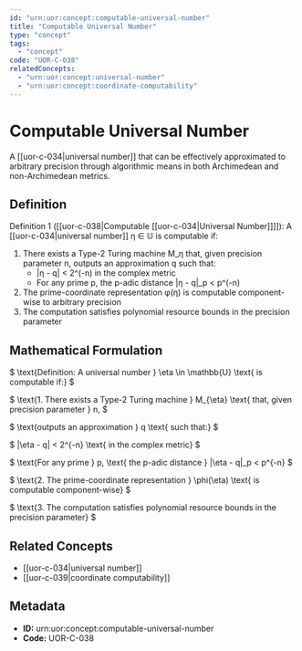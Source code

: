 ```yaml
---
id: "urn:uor:concept:computable-universal-number"
title: "Computable Universal Number"
type: "concept"
tags:
  - "concept"
code: "UOR-C-038"
relatedConcepts:
  - "urn:uor:concept:universal-number"
  - "urn:uor:concept:coordinate-computability"
---
```


# Computable Universal Number

A [[uor-c-034|universal number]] that can be effectively approximated to arbitrary precision through algorithmic means in both Archimedean and non-Archimedean metrics.

## Definition

Definition 1 ([[uor-c-038|Computable [[uor-c-034|Universal Number]]]]): A [[uor-c-034|universal number]] η ∈ 𝕌 is computable if:

1. There exists a Type-2 Turing machine M_η that, given precision parameter n, outputs an approximation q such that:
   - |η - q| < 2^(-n) in the complex metric
   - For any prime p, the p-adic distance |η - q|_p < p^(-n)
2. The prime-coordinate representation φ(η) is computable component-wise to arbitrary precision
3. The computation satisfies polynomial resource bounds in the precision parameter

## Mathematical Formulation

$
\text{Definition: A universal number } \eta \in \mathbb{U} \text{ is computable if:}
$

$
\text{1. There exists a Type-2 Turing machine } M_{\eta} \text{ that, given precision parameter } n,
$

$
\text{outputs an approximation } q \text{ such that:}
$

$
|\eta - q| < 2^{-n} \text{ in the complex metric}
$

$
\text{For any prime } p, \text{ the p-adic distance } |\eta - q|_p < p^{-n}
$

$
\text{2. The prime-coordinate representation } \phi(\eta) \text{ is computable component-wise}
$

$
\text{3. The computation satisfies polynomial resource bounds in the precision parameter}
$

## Related Concepts

- [[uor-c-034|universal number]]
- [[uor-c-039|coordinate computability]]

## Metadata

- **ID:** urn:uor:concept:computable-universal-number
- **Code:** UOR-C-038
